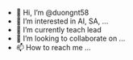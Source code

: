 - 👋 Hi, I’m @duongnt58
- 👀 I’m interested in AI, SA, ...
- 🌱 I’m currently teach lead
- 💞️ I’m looking to collaborate on ...
- 📫 How to reach me ...

<!---
duongnt58/duongnt58 is a ✨ special ✨ repository because its `README.md` (this file) appears on your GitHub profile.
You can click the Preview link to take a look at your changes.
--->
